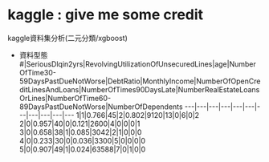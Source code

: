 # kaggle : give me some credit
kaggle資料集分析(二元分類/xgboost)

* 資料型態 
#|SeriousDlqin2yrs|RevolvingUtilizationOfUnsecuredLines|age|NumberOfTime30-59DaysPastDueNotWorse|DebtRatio|MonthlyIncome|NumberOfOpenCreditLinesAndLoans|NumberOfTimes90DaysLate|NumberRealEstateLoansOrLines|NumberOfTime60-89DaysPastDueNotWorse|NumberOfDependents
---|---|---|---|---|---|---|---|---|---|---
1|1|0.766|45|2|0.802|9120|13|0|6|0|2
2|0|0.957|40|0|0.121|2600|4|0|0|0|1
3|0|0.658|38|1|0.085|3042|2|1|0|0|0
4|0|0.233|30|0|0.036|3300|5|0|0|0|0
5|0|0.907|49|1|0.024|63588|7|0|1|0|0
